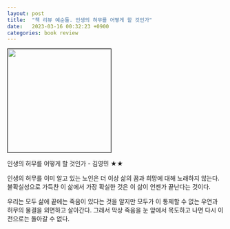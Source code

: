 ```yaml
---
layout: post
title:  "책 리뷰 예순둘. 인생의 허무를 어떻게 할 것인가"
date:   2023-03-16 00:32:23 +0900
categories: book review
---
```

<img width=240px style="border:1px solid black;" src="https://shopping-phinf.pstatic.net/main_3546279/35462795630.20230313185027.jpg?type=w300">
  
인생의 허무를 어떻게 할 것인가 - 김영민 ★★  
  
인생의 허무를 이미 알고 있는 노인은 더 이상 삶의 꿈과 희망에 대해 노래하지 않는다. 불확실성으로 가득찬 이 삶에서 가장 확실한 것은 이 삶이 언젠가 끝난다는 것이다.  
  
우리는 모두 삶에 끝에는 죽음이 있다는 것을 알지만 모두가 이 통제할 수 없는 우연과 허무의 물결을 외면하고 살아간다. 그래서 막상 죽음을 눈 앞에서 목도하고 나면 다시 이전으로는 돌아갈 수 없다.

